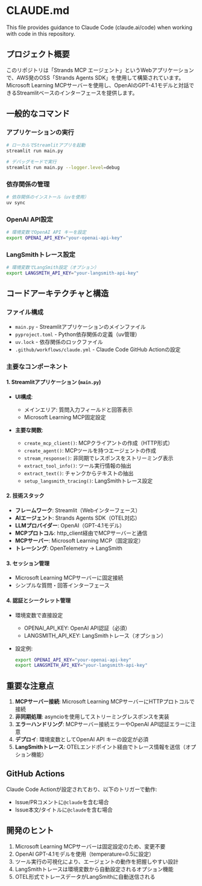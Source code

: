 # CLAUDE.md

This file provides guidance to Claude Code (claude.ai/code) when working with code in this repository.

## プロジェクト概要

このリポジトリは「Strands MCP エージェント」というWebアプリケーションで、AWS発のOSS「Strands Agents SDK」を使用して構築されています。Microsoft Learning MCPサーバーを使用し、OpenAIのGPT-4.1モデルと対話できるStreamlitベースのインターフェースを提供します。

## 一般的なコマンド

### アプリケーションの実行

```bash
# ローカルでStreamlitアプリを起動
streamlit run main.py

# デバッグモードで実行
streamlit run main.py --logger.level=debug
```

### 依存関係の管理

```bash
# 依存関係のインストール（uvを使用）
uv sync
```

### OpenAI API設定

```bash
# 環境変数でOpenAI API キーを設定
export OPENAI_API_KEY="your-openai-api-key"
```

### LangSmithトレース設定

```bash
# 環境変数でLangSmith設定（オプション）
export LANGSMITH_API_KEY="your-langsmith-api-key"
```

## コードアーキテクチャと構造

### ファイル構成

- `main.py` - Streamlitアプリケーションのメインファイル
- `pyproject.toml` - Python依存関係の定義（uv管理）
- `uv.lock` - 依存関係のロックファイル
- `.github/workflows/claude.yml` - Claude Code GitHub Actionの設定

### 主要なコンポーネント

#### 1. Streamlitアプリケーション (`main.py`)

- **UI構成**:
  - メインエリア: 質問入力フィールドと回答表示
  - Microsoft Learning MCP固定設定
  
- **主要な関数**:
  - `create_mcp_client()`: MCPクライアントの作成（HTTP形式）
  - `create_agent()`: MCPツールを持つエージェントの作成
  - `stream_response()`: 非同期でレスポンスをストリーミング表示
  - `extract_tool_info()`: ツール実行情報の抽出
  - `extract_text()`: チャンクからテキストの抽出
  - `setup_langsmith_tracing()`: LangSmithトレース設定

#### 2. 技術スタック

- **フレームワーク**: Streamlit（Webインターフェース）
- **AIエージェント**: Strands Agents SDK（OTEL対応）
- **LLMプロバイダー**: OpenAI（GPT-4.1モデル）
- **MCPプロトコル**: http_client経由でMCPサーバーと通信
- **MCPサーバー**: Microsoft Learning MCP（固定設定）
- **トレーシング**: OpenTelemetry → LangSmith

#### 3. セッション管理

- Microsoft Learning MCPサーバーに固定接続
- シンプルな質問・回答インターフェース

#### 4. 認証とシークレット管理

- 環境変数で直接設定
  - OPENAI_API_KEY: OpenAI API認証（必須）
  - LANGSMITH_API_KEY: LangSmithトレース（オプション）
- 設定例:

  ```bash
  export OPENAI_API_KEY="your-openai-api-key"
  export LANGSMITH_API_KEY="your-langsmith-api-key"
  ```

## 重要な注意点

1. **MCPサーバー接続**: Microsoft Learning MCPサーバーにHTTPプロトコルで接続
2. **非同期処理**: asyncioを使用してストリーミングレスポンスを実装
3. **エラーハンドリング**: MCPサーバー接続エラーやOpenAI API認証エラーに注意
4. **デプロイ**: 環境変数としてOpenAI API キーの設定が必須
5. **LangSmithトレース**: OTELエンドポイント経由でトレース情報を送信（オプション機能）

## GitHub Actions

Claude Code Actionが設定されており、以下のトリガーで動作:

- Issue/PRコメントに`@claude`を含む場合
- Issue本文/タイトルに`@claude`を含む場合

## 開発のヒント

1. Microsoft Learning MCPサーバーは固定設定のため、変更不要
2. OpenAI GPT-4.1モデルを使用（temperature=0.5に設定）
3. ツール実行の可視化により、エージェントの動作を把握しやすい設計
4. LangSmithトレースは環境変数から自動設定されるオプション機能
5. OTEL形式でトレースデータがLangSmithに自動送信される

